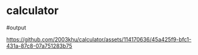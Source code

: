 # calculator

#output


https://github.com/2003khu/calculator/assets/114170636/45a425f9-bfc1-431a-87c8-07a751283b75

